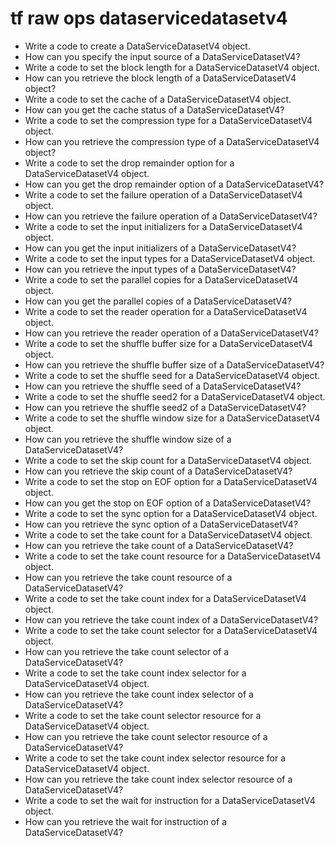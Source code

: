 # tf raw ops dataservicedatasetv4

- Write a code to create a DataServiceDatasetV4 object.
- How can you specify the input source of a DataServiceDatasetV4?
- Write a code to set the block length for a DataServiceDatasetV4 object.
- How can you retrieve the block length of a DataServiceDatasetV4 object?
- Write a code to set the cache of a DataServiceDatasetV4 object.
- How can you get the cache status of a DataServiceDatasetV4?
- Write a code to set the compression type for a DataServiceDatasetV4 object.
- How can you retrieve the compression type of a DataServiceDatasetV4 object?
- Write a code to set the drop remainder option for a DataServiceDatasetV4 object.
- How can you get the drop remainder option of a DataServiceDatasetV4?
- Write a code to set the failure operation of a DataServiceDatasetV4 object.
- How can you retrieve the failure operation of a DataServiceDatasetV4?
- Write a code to set the input initializers for a DataServiceDatasetV4 object.
- How can you get the input initializers of a DataServiceDatasetV4?
- Write a code to set the input types for a DataServiceDatasetV4 object.
- How can you retrieve the input types of a DataServiceDatasetV4?
- Write a code to set the parallel copies for a DataServiceDatasetV4 object.
- How can you get the parallel copies of a DataServiceDatasetV4?
- Write a code to set the reader operation for a DataServiceDatasetV4 object.
- How can you retrieve the reader operation of a DataServiceDatasetV4?
- Write a code to set the shuffle buffer size for a DataServiceDatasetV4 object.
- How can you retrieve the shuffle buffer size of a DataServiceDatasetV4?
- Write a code to set the shuffle seed for a DataServiceDatasetV4 object.
- How can you retrieve the shuffle seed of a DataServiceDatasetV4?
- Write a code to set the shuffle seed2 for a DataServiceDatasetV4 object.
- How can you retrieve the shuffle seed2 of a DataServiceDatasetV4?
- Write a code to set the shuffle window size for a DataServiceDatasetV4 object.
- How can you retrieve the shuffle window size of a DataServiceDatasetV4?
- Write a code to set the skip count for a DataServiceDatasetV4 object.
- How can you retrieve the skip count of a DataServiceDatasetV4?
- Write a code to set the stop on EOF option for a DataServiceDatasetV4 object.
- How can you get the stop on EOF option of a DataServiceDatasetV4?
- Write a code to set the sync option for a DataServiceDatasetV4 object.
- How can you retrieve the sync option of a DataServiceDatasetV4?
- Write a code to set the take count for a DataServiceDatasetV4 object.
- How can you retrieve the take count of a DataServiceDatasetV4?
- Write a code to set the take count resource for a DataServiceDatasetV4 object.
- How can you retrieve the take count resource of a DataServiceDatasetV4?
- Write a code to set the take count index for a DataServiceDatasetV4 object.
- How can you retrieve the take count index of a DataServiceDatasetV4?
- Write a code to set the take count selector for a DataServiceDatasetV4 object.
- How can you retrieve the take count selector of a DataServiceDatasetV4?
- Write a code to set the take count index selector for a DataServiceDatasetV4 object.
- How can you retrieve the take count index selector of a DataServiceDatasetV4?
- Write a code to set the take count selector resource for a DataServiceDatasetV4 object.
- How can you retrieve the take count selector resource of a DataServiceDatasetV4?
- Write a code to set the take count index selector resource for a DataServiceDatasetV4 object.
- How can you retrieve the take count index selector resource of a DataServiceDatasetV4?
- Write a code to set the wait for instruction for a DataServiceDatasetV4 object.
- How can you retrieve the wait for instruction of a DataServiceDatasetV4?